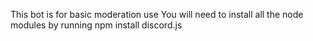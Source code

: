 This bot is for basic moderation use
You will need to install all the node modules by running npm install discord.js

